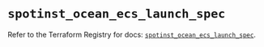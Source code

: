 # `spotinst_ocean_ecs_launch_spec`

Refer to the Terraform Registry for docs: [`spotinst_ocean_ecs_launch_spec`](https://registry.terraform.io/providers/spotinst/spotinst/1.180.2/docs/resources/ocean_ecs_launch_spec).
